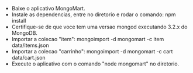- Baixe o aplicativo MongoMart.
- Instale as dependencias, entre no diretorio e rodar o comando: npm install 
- Certifique-se de que voce tem uma versao mongod executando 3.2.x do MongoDB.
- Importar a colecao "item":  mongoimport -d mongomart -c item data/items.json
- Importar a colecao "carrinho": mongoimport -d mongomart -c cart data/cart.json
- Execute o aplicativo com o comando "node mongomart" no diretorio.